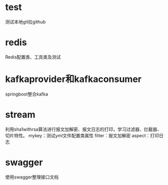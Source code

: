 # test
测试本地git拉github

# redis
Redis配置类、工具类及测试

# kafkaprovider和kafkaconsumer
springboot整合kafka

# stream
利用sha1withrsa算法进行报文加解密、报文日志的打印，学习过滤器、拦截器、切片特性。
mykey：测试yml文件配置类属性
filter：报文加解密
aspect：打印日志

# swagger
使用swagger整理接口文档
